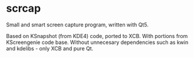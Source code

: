 # scrcap
Small and smart screen capture program, written with Qt5.

Based on KSnapshot (from KDE4) code, ported to XCB. With portions from KScreengenie code base. Without unnecesary dependencies such as kwin and kdelibs - only XCB and pure Qt.
